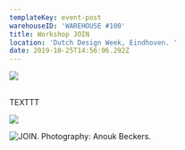 ```yaml
---
templateKey: event-post
warehouseID: 'WAREHOUSE #100'
title: Workshop JOIN
location: 'Dutch Design Week, Eindhoven. '
date: 2019-10-25T14:56:06.292Z
---
```

![](/img/05_join_ddw_photo_join.jpg)





\
TEXTTT 



![](/img/01_join_ddw_photo_join.jpg)



![JOIN. Photography: Anouk Beckers. ](/img/06_join_ddw_photo_join.jpg "JOIN. Photography: Anouk Beckers. ")